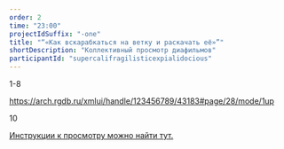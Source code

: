 ```yaml
---
order: 2
time: "23:00"
projectIdSuffix: "-one"
title: "“«Как вскарабкаться на ветку и раскачать её»”"
shortDescription: "Коллективный просмотр диафильмов"
participantId: "supercalifragilisticexpialidocious"
---
```


1-8

https://arch.rgdb.ru/xmlui/handle/123456789/43183#page/28/mode/1up

10

[Инструкции к просмотру можно найти тут.](https://drive.google.com/file/d/1ywY0nPqrSgdK7PTgjs1iAUHWu8WDCH7N/view?usp=sharing)
